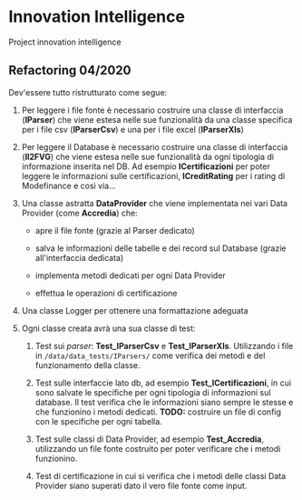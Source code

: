 # Innovation Intelligence
Project innovation intelligence

## Refactoring 04/2020

Dev'essere tutto ristrutturato come segue:

1. Per leggere i file fonte è necessario costruire una classe di interfaccia (**IParser**) che viene estesa nelle sue funzionalità da una classe specifica per i file csv (**IParserCsv**) e una per i file excel (**IParserXls**)

2. Per leggere il Database è necessario costruire una classe di interfaccia (**II2FVG**) che viene estesa nelle sue funzionalità da ogni tipologia di informazione inserita nel DB. Ad esempio **ICertificazioni** per poter leggere le informazioni sulle certificazioni, **ICreditRating** per i rating di Modefinance e così via...

3. Una classe astratta **DataProvider** che viene implementata nei vari Data Provider (come **Accredia**) che:
    
    - apre il file fonte (grazie al Parser dedicato)

    - salva le informazioni delle tabelle e dei record sul Database (grazie all'interfaccia dedicata)

    - implementa metodi dedicati per ogni Data Provider

    - effettua le operazioni di certificazione

4. Una classe Logger per ottenere una formattazione adeguata

5. Ogni classe creata avrà una sua classe di test:

    1. Test sui *parser*: **Test_IParserCsv** e **Test_IParserXls**. Utilizzando i file in ```/data/data_tests/IParsers/``` come verifica dei metodi e del funzionamento della classe.

    2. Test sulle interfaccie lato db, ad esempio **Test_ICertificazioni**, in cui sono salvate le specifiche per ogni tipologia di informazioni sul database. Il test verifica che le informazioni siano sempre le stesse e che funzionino i metodi dedicati. **TODO:** costruire un file di config con le specifiche per ogni tabella.

    3. Test sulle classi di Data Provider, ad esempio **Test_Accredia**, utilizzando un file fonte costruito per poter verificare che i metodi funzionino.

    4. Test di certificazione in cui si verifica che i metodi delle classi Data Provider siano superati dato il vero file fonte come input.

    